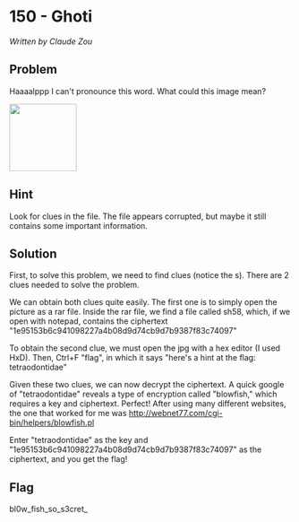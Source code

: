 # 150 - Ghoti

*Written by Claude Zou*

## Problem

Haaaalppp I can't pronounce this word. What could this image mean?

<img src="http://i.imgur.com/2DPgiE6.jpg" height="120" />

## Hint

Look for clues in the file. The file appears corrupted, but maybe it still contains some important information.

## Solution

First, to solve this problem, we need to find clues (notice the s). There are 2 clues needed to solve the problem.

We can obtain both clues quite easily. The first one is to simply open the picture as a rar file.
Inside the rar file, we find a file called sh58, which, if we open with notepad, contains the ciphertext "1e95153b6c941098227a4b08d9d74cb9d7b9387f83c74097"

To obtain the second clue, we must open the jpg with a hex editor (I used HxD). Then, Ctrl+F "flag", in which it says "here's a hint at the flag: tetraodontidae"

Given these two clues, we can now decrypt the ciphertext. A quick google of "tetraodontidae" reveals a type of encryption called "blowfish," which requires a key and ciphertext. Perfect!
After using many different websites, the one that worked for me was http://webnet77.com/cgi-bin/helpers/blowfish.pl

Enter "tetraodontidae" as the key and "1e95153b6c941098227a4b08d9d74cb9d7b9387f83c74097" as the ciphertext, and you get the flag!

## Flag

bl0w_fish_so_s3cret_
